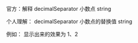 <InputNumber/>

官方：解释
decimalSeparator  小数点   string


个人理解：
decimalSeparator   小数点的替换值   string

例如：<InputNumber  decimalSeparator={、} defaultValue={1.2} />  显示出来的效果为 1、2


